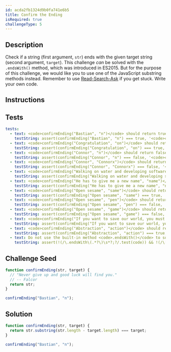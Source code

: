 ```yaml
---
id: acda2fb1324d9b0fa741e6b5
title: Confirm the Ending
isRequired: true
challengeType: 5
---
```


## Description
<section id='description'>
Check if a string (first argument, <code>str</code>) ends with the given target string (second argument, <code>target</code>).
This challenge <em>can</em> be solved with the <code>.endsWith()</code> method, which was introduced in ES2015. But for the purpose of this challenge, we would like you to use one of the JavaScript substring methods instead.
Remember to use <a href="http://forum.freecodecamp.org/t/how-to-get-help-when-you-are-stuck/19514" target="_blank">Read-Search-Ask</a> if you get stuck. Write your own code.
</section>

## Instructions
<section id='instructions'>

</section>

## Tests
<section id='tests'>

```yml
tests:
  - text: <code>confirmEnding("Bastian", "n")</code> should return true.
    testString: assert(confirmEnding("Bastian", "n") === true, '<code>confirmEnding("Bastian", "n")</code> should return true.');
  - text: <code>confirmEnding("Congratulation", "on")</code> should return true.
    testString: assert(confirmEnding("Congratulation", "on") === true, '<code>confirmEnding("Congratulation", "on")</code> should return true.');
  - text: <code>confirmEnding("Connor", "n")</code> should return false.
    testString: assert(confirmEnding("Connor", "n") === false, '<code>confirmEnding("Connor", "n")</code> should return false.');
  - text: <code>confirmEnding("Connor", "Connorx")</code> should return false.
    testString: assert(confirmEnding("Connor", "Connorx") === false, '<code>confirmEnding("Connor", "Connorx")</code> should return false.');
  - text: <code>confirmEnding("Walking on water and developing software from a specification are easy if both are frozen"&#44; "specification"&#41;</code> should return false.
    testString: assert(confirmEnding("Walking on water and developing software from a specification are easy if both are frozen", "specification") === false, '<code>confirmEnding("Walking on water and developing software from a specification are easy if both are frozen"&#44; "specification"&#41;</code> should return false.');
  - text: <code>confirmEnding("He has to give me a new name", "name")</code> should return true.
    testString: assert(confirmEnding("He has to give me a new name", "name") === true, '<code>confirmEnding("He has to give me a new name", "name")</code> should return true.');
  - text: <code>confirmEnding("Open sesame", "same")</code> should return true.
    testString: assert(confirmEnding("Open sesame", "same") === true, '<code>confirmEnding("Open sesame", "same")</code> should return true.');
  - text: <code>confirmEnding("Open sesame", "pen")</code> should return false.
    testString: assert(confirmEnding("Open sesame", "pen") === false, '<code>confirmEnding("Open sesame", "pen")</code> should return false.');
  - text: <code>confirmEnding("Open sesame", "game")</code> should return false.
    testString: assert(confirmEnding("Open sesame", "game") === false, '<code>confirmEnding("Open sesame", "game")</code> should return false.');
  - text: <code>confirmEnding("If you want to save our world, you must hurry. We dont know how much longer we can withstand the nothing", "mountain")</code> should return false.
    testString: assert(confirmEnding("If you want to save our world, you must hurry. We dont know how much longer we can withstand the nothing", "mountain") === false, '<code>confirmEnding("If you want to save our world, you must hurry. We dont know how much longer we can withstand the nothing", "mountain")</code> should return false.');
  - text: <code>confirmEnding("Abstraction", "action")</code> should return true.
    testString: assert(confirmEnding("Abstraction", "action") === true, '<code>confirmEnding("Abstraction", "action")</code> should return true.');
  - text: Do not use the built-in method <code>.endsWith()</code> to solve the challenge.
    testString: assert(!(/\.endsWith\(.*?\)\s*?;?/.test(code)) && !(/\['endsWith'\]/.test(code)), 'Do not use the built-in method <code>.endsWith()</code> to solve the challenge.');

```

</section>

## Challenge Seed
<section id='challengeSeed'>

<div id='js-seed'>

```js
function confirmEnding(str, target) {
  // "Never give up and good luck will find you."
  // -- Falcor
  return str;
}

confirmEnding("Bastian", "n");
```

</div>



</section>

## Solution
<section id='solution'>


```js
function confirmEnding(str, target) {
  return str.substring(str.length - target.length) === target;
}

confirmEnding("Bastian", "n");

```

</section>
